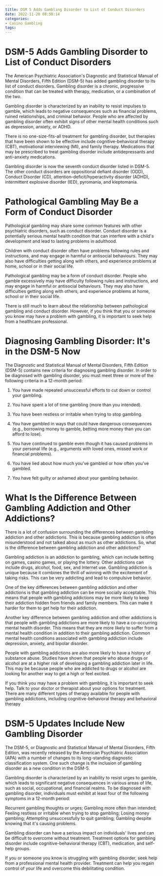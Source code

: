 ```yaml
---
title: DSM 5 Adds Gambling Disorder to List of Conduct Disorders
date: 2022-11-20 08:50:14
categories:
- Casino Gambling
tags:
---
```



#  DSM-5 Adds Gambling Disorder to List of Conduct Disorders

The American Psychiatric Association's Diagnostic and Statistical Manual of Mental Disorders, Fifth Edition (DSM-5) has added gambling disorder to its list of conduct disorders. Gambling disorder is a chronic, progressive condition that can be treated with therapy, medication, or a combination of the two.

Gambling disorder is characterized by an inability to resist impulses to gamble, which leads to negative consequences such as financial problems, ruined relationships, and criminal behavior. People who are affected by gambling disorder often exhibit signs of other mental health conditions such as depression, anxiety, or ADHD.

There is no one-size-fits-all treatment for gambling disorder, but therapies that have been shown to be effective include cognitive-behavioral therapy (CBT), motivational interviewing (MI), and family therapy. Medications that may be prescribed to treat gambling disorder include antidepressants and anti-anxiety medications.

Gambling disorder is now the seventh conduct disorder listed in DSM-5. The other conduct disorders are oppositional defiant disorder (ODD), Conduct Disorder (CD), attention-deficit/hyperactivity disorder (ADHD), intermittent explosive disorder (IED), pyromania, and kleptomania.

#  Pathological Gambling May Be a Form of Conduct Disorder



Pathological gambling may share some common features with other psychiatric disorders, such as conduct disorder. Conduct disorder is a potentially serious mental health condition that can interfere with a child's development and lead to lasting problems in adulthood.

Children with conduct disorder often have problems following rules and instructions, and may engage in harmful or antisocial behaviours. They may also have difficulties getting along with others, and experience problems at home, school or in their social life.

 Pathological gambling may be a form of conduct disorder. People who gamble excessively may have difficulty following rules and instructions, and may engage in harmful or antisocial behaviours. They may also have difficulties getting along with others, and experience problems at home, school or in their social life.

There is still much to learn about the relationship between pathological gambling and conduct disorder. However, if you think that you or someone you know may have a problem with gambling, it is important to seek help from a healthcare professional.

#  Diagnosing Gambling Disorder: It's in the DSM-5 Now

The Diagnostic and Statistical Manual of Mental Disorders, Fifth Edition (DSM-5) contains new criteria for diagnosing gambling disorder. In order to be diagnosed with gambling disorder, you must meet three or more of the following criteria in a 12-month period:

1. You have made repeated unsuccessful efforts to cut down or control your gambling.

2. You have spent a lot of time gambling (more than you intended).

3. You have been restless or irritable when trying to stop gambling.

4. You have gambled in ways that could have dangerous consequences (e.g., borrowing money to gamble, betting more money than you can afford to lose).

5. You have continued to gamble even though it has caused problems in your personal life (e.g., arguments with loved ones, missed work or financial problems).

6. You have lied about how much you’ve gambled or how often you’ve gambled.

7. You have felt guilty or ashamed about your gambling behavior.

#  What Is the Difference Between Gambling Addiction and Other Addictions?

There is a lot of confusion surrounding the differences between gambling addiction and other addictions. This is because gambling addiction is often misunderstood and not talked about as much as other addictions. So, what is the difference between gambling addiction and other addictions?

Gambling addiction is an addiction to gambling, which can include betting on games, casino games, or playing the lottery. Other addictions can include drugs, alcohol, food, sex, and Internet use. Gambling addiction is unique because it combines the thrill of winning with the excitement of taking risks. This can be very addicting and lead to compulsive behavior.

One of the key differences between gambling addiction and other addictions is that gambling addiction can be more socially acceptable. This means that people with gambling addictions may be more likely to keep their addiction hidden from friends and family members. This can make it harder for them to get help for their addiction.

Another key difference between gambling addiction and other addictions is that people with gambling addictions are more likely to have a co-occurring mental health disorder. This means that they are more likely to suffer from a mental health condition in addition to their gambling addiction. Common mental health conditions associated with gambling addiction include depression, anxiety, and bipolar disorder.

People with gambling addictions are also more likely to have a history of substance abuse. Studies have shown that people who abuse drugs or alcohol are at a higher risk of developing a gambling addiction later in life. This may be because people who are addicted to drugs or alcohol are looking for another way to get a high or feel excited.

If you think you may have a problem with gambling, it is important to seek help. Talk to your doctor or therapist about your options for treatment. There are many different types of therapy available for people with gambling addictions, including cognitive-behavioral therapy and behavioral therapy

#  DSM-5 Updates Include New Gambling Disorder

The DSM-5, or Diagnostic and Statistical Manual of Mental Disorders, Fifth Edition, was recently released by the American Psychiatric Association (APA) with a number of changes to its long-standing diagnostic classification system. One such change is the inclusion of gambling disorder as a new condition in the DSM-5.

Gambling disorder is characterized by an inability to resist urges to gamble, which leads to significant negative consequences in various areas of life, such as social, occupational, and financial realms. To be diagnosed with gambling disorder, individuals must exhibit at least four of the following symptoms in a 12-month period:

Recurrent gambling thoughts or urges; Gambling more often than intended; Feeling restless or irritable when trying to stop gambling; Losing money gambling; Attempting unsuccessfully to quit gambling; Gambling despite knowing that it's causing problems.

Gambling disorder can have a serious impact on individuals' lives and can be difficult to overcome without treatment. Treatment options for gambling disorder include cognitive-behavioral therapy (CBT), medication, and self-help groups.

If you or someone you know is struggling with gambling disorder, seek help from a professional mental health provider. Treatment can help you regain control of your life and overcome this debilitating condition.